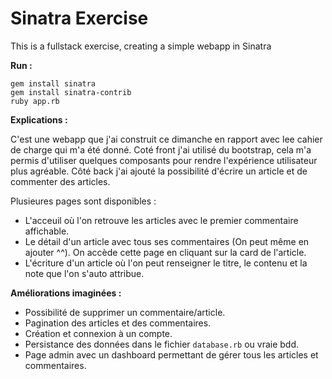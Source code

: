 # Sinatra Exercise

This is a fullstack exercise, creating a simple webapp in Sinatra

**Run :**

```
gem install sinatra
gem install sinatra-contrib
ruby app.rb
```

**Explications :**

C'est une webapp que j'ai construit ce dimanche en rapport avec lee cahier de charge qui m'a été donné. Coté front j'ai utilisé du bootstrap, cela m'a permis d'utiliser quelques composants pour rendre l'expérience utilisateur plus agréable.
Côté back j'ai ajouté la possibilité d'écrire un article et de commenter des articles.

Plusieures pages sont disponibles :

- L'acceuil où l'on retrouve les articles avec le premier commentaire affichable.
- Le détail d'un article avec tous ses commentaires (On peut même en ajouter ^^). On accède cette page en cliquant sur la card de l'article.
- L'écriture d'un article où l'on peut renseigner le titre, le contenu et la note que l'on s'auto attribue.

**Améliorations imaginées :**

- Possibilité de supprimer un commentaire/article.
- Pagination des articles et des commentaires.
- Création et connexion à un compte.
- Persistance des données dans le fichier `database.rb` ou vraie bdd.
- Page admin avec un dashboard permettant de gérer tous les articles et commentaires.
